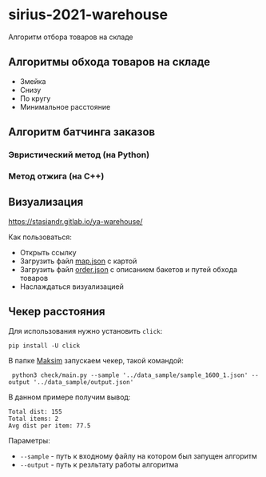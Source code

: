 # sirius-2021-warehouse
Алгоритм отбора товаров на складе

## Алгоритмы обхода товаров на складе

* Змейка
* Снизу
* По кругу
* Минимальное расстояние

## Алгоритм батчинга заказов

### Эвристический метод (на Python)

### Метод отжига (на C++)

## Визуализация

https://stasiandr.gitlab.io/ya-warehouse/

Как пользоваться:
* Открыть ссылку
* Загрузить файл [map.json](visual_sample/map.json) с картой
* Загрузить файл [order.json](visual_sample/order.json) с описанием бакетов и путей обхода товаров
* Наслаждаться визуализацией

## Чекер расстояния

Для использования нужно установить `click`:
```
pip install -U click
```

В папке [Maksim](Maksim) запускаем чекер, такой командой:
```shell
 python3 check/main.py --sample '../data_sample/sample_1600_1.json' --output '../data_sample/output.json'
```
В данном примере получим вывод:
```
Total dist: 155
Total items: 2
Avg dist per item: 77.5
```
Параметры:
* `--sample` - путь к входному файлу на котором был запущен алгоритм
* `--output` - путь к резльтату работы алгоритма

